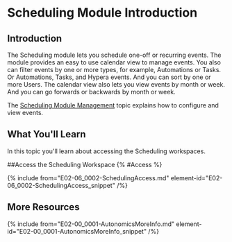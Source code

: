 # Scheduling Module Introduction

## Introduction

The Scheduling module lets you schedule one-off or recurring events. The module provides an easy to use calendar view to manage events. You also can filter events by one or more types, for example, Automations or Tasks. Or Automations, Tasks, and Hypera events. And you can sort by one or more Users. The calendar view also lets you view events by month or week. And you can go forwards or backwards by month or week.

The [Scheduling Module Management](E02-06_0004-Scheduling-Mgmnt.md) topic explains how to configure and view events.

## What You'll Learn

In this topic you'll learn about accessing the Scheduling workspaces.

##Access the Scheduling Workspace {% #Access %}

{% include from="E02-06_0002-SchedulingAccess.md" element-id="E02-06_0002-SchedulingAccess_snippet" /%}

## More Resources

{% include from="E02-00_0001-AutonomicsMoreInfo.md" element-id="E02-00_0001-AutonomicsMoreInfo_snippet" /%}